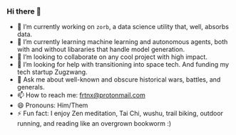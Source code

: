 ### Hi there 👋

<!--
**FRTNX/FRTNX** is a ✨ _special_ ✨ repository because its `README.md` (this file) appears on your GitHub profile.

Here are some ideas to get you started:


-->

- 🔭 I’m currently working on `zorb`, a data science utility that, well, absorbs data.
- 🌱 I’m currently learning machine learning and autonomous agents, both with and without libararies that handle model generation.
- 👯 I’m looking to collaborate on any cool project with high impact.
- 🤔 I’m looking for help with transitioning into space tech. And funding my tech startup Zugzwang.
- 💬 Ask me about well-known and obscure historical wars, battles, and generals. 
- 📫 How to reach me: frtnx@protonmail.com
- 😄 Pronouns: Him/Them
- ⚡ Fun fact: I enjoy Zen meditation, Tai Chi, wushu, trail biking, outdoor running, and reading like an overgrown bookworm :)

